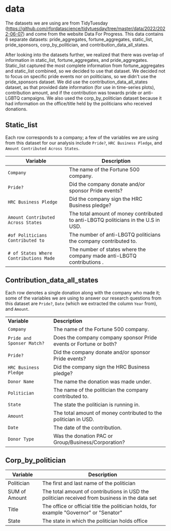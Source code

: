# data

The datasets we are using are from TidyTuesday (https://github.com/rfordatascience/tidytuesday/tree/master/data/2022/2022-06-07) and come from the website Data For Progress. This data contains 6 separate datasets: pride_aggregates, fortune_aggregates, static_list, pride_sponsors, corp_by_politician, and contribution_data_all_states.

After looking into the datasets further, we realized that there was overlap of information in static_list, fortune_aggregates, and pride_aggregates. Static_list captured the most complete information from fortune_aggregates and static_list combined, so we decided to use that dataset. We decided not to focus on specific pride events nor on politicians, so we didn't use the pride_sponsors dataset. We did use the contribution_data_all_states dataset, as that provided date information (for use in time-series plots), contribution amount, and if the contribution was towards pride or anti-LGBTQ campaigns. We also used the corp_by_politician dataset because it had information on the office/title held by the politicians who received donations.

## Static_list

Each row corresponds to a company; a few of the variables we are using from this dataset for our analysis include `Pride?`, `HRC Business Pledge`, and `Amount Contributed Across States`.

| Variable                               | Description                                                                        |
|------------------------|------------------------------------------------|
| `Company`                              | The name of the Fortune 500 company.                                               |
| `Pride?`                               | Did the company donate and/or sponsor Pride events?                                |
| `HRC Business Pledge`                  | Did the company sign the HRC Business pledge?                                      |
| `Amount Contributed Across States`     | The total amount of money contributed to anti-LBGTQ politicians in the U.S in USD. |
| `#of Politicians Contributed to`       | The number of anti-LBGTQ politicians the company contributed to.                   |
| `# of States Where Contributions Made` | The number of states where the company made anti-LBGTQ contributions .             |

## Contribution_data_all_states

Each row denotes a single donation along with the company who made it; some of the variables we are using to answer our research questions from this dataset are `Pride?`, `Date` (which we extracted the column `Year` from), and `Amount`.

|                            |                                                                   |
|----------------------|--------------------------------------------------|
| **Variable**               | **Description**                                                   |
| `Company`                  | The name of the Fortune 500 company.                              |
| `Pride and Sponser Match?` | Does the company company sponsor Pride events or Fortune or both? |
| `Pride?`                   | Did the company donate and/or sponsor Pride events?               |
| `HRC Business Pledge`      | Did the company sign the HRC Business pledge?                     |
| `Donor Name`               | The name the donation was made under.                             |
| `Politician`               | The name of the politician the company contributed to.            |
| `State`                    | The state the politician is running in.                           |
| `Amount`                   | The total amount of money contributed to the politician in USD.   |
| `Date`                     | The date of the contribution.                                     |
| `Donor Type`               | Was the donation PAC or Group/Business/Corporation?               |

## Corp_by_politician

| Variable      | Description                                                                                     |
|---------------|-------------------------------------------------------------------------------------------------|
| Politician    | The first and last name of the politician                                                       |
| SUM of Amount | The total amount of contributions in USD the politician received from business in the data set  |
| Title         | The office or official title the politician holds, for example "Governor" or "Senator"          |
| State         | The state in which the politician holds office                                                  |
